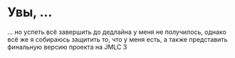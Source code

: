 # Увы, ...

... но успеть всё завершить до дедлайна у меня не получилось, однако всё же я собираюсь защитить то, что у меня есть, а также представить финальную версию проекта на JMLC 3
